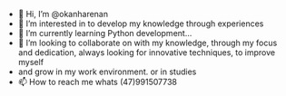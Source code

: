 - 👋 Hi, I’m @okanharenan
- 👀 I’m interested in to develop my knowledge through experiences
- 🌱 I’m currently learning Python development...
- 💞️ I’m looking to collaborate on with my knowledge, through my focus and dedication, always looking for innovative techniques, to improve myself
-  and grow in my work environment. or in studies
- 📫 How to reach me whats (47)991507738

<!---
okanharenan/okanharenan is a ✨ special ✨ repository because its `README.md` (this file) appears on your GitHub profile.
You can click the Preview link to take a look at your changes.
--->
